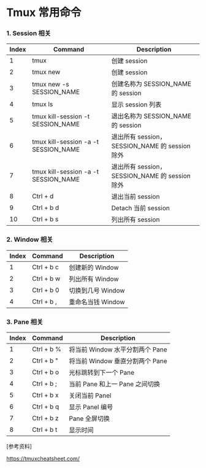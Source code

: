 # Tmux 常用命令


### 1. Session 相关


| Index | Command                              | Description                                    |
|-------|--------------------------------------|------------------------------------------------|
| 1     | tmux                                 | 创建 session                                   |
| 2     | tmux new                             | 创建 session                                   |
| 3     | tmux new -s SESSION_NAME             | 创建名称为 SESSION_NAME 的 session             |
| 4     | tmux ls                              | 显示 session 列表                              |
| 5     | tmux kill-session -t SESSION_NAME    | 退出名称为 SESSION_NAME 的 session             |
| 6     | tmux kill-session -a -t SESSION_NAME | 退出所有 session，SESSION_NAME 的 session 除外 |
| 7     | tmux kill-session -a -t SESSION_NAME | 退出所有 session，SESSION_NAME 的 session 除外 |
| 8     | Ctrl + d                             | 退出当前 session                               |
| 9     | Ctrl + b  d                          | Detach 当前 session                            |
| 10    | Ctrl + b  s                          | 列出所有 session                               |


### 2. Window 相关

| Index | Command    | Description       |
|-------|------------|-------------------|
| 1     | Ctrl + b c | 创建新的 Window   |
| 2     | Ctrl + b w | 列出所有 Window   |
| 3     | Ctrl + b 0 | 切换到几号 Window |
| 4     | Ctrl + b , | 重命名当钱 Window        |

### 3. Pane 相关

| Index | Command    | Description                     |
|-------|------------|---------------------------------|
| 1     | Ctrl + b % | 将当前 Window 水平分割两个 Pane |
| 2     | Ctrl + b " | 将当前 Window 垂直分割两个 Pane |
| 3     | Ctrl + b o | 光标跳转到下一个 Pane           |
| 4     | Ctrl + b ; | 当前 Pane 和上一 Pane 之间切换  |
| 5     | Ctrl + b x | 关闭当前 Panel                  |
| 6     | Ctrl + b q | 显示 Panel 编号                 |
| 7     | Ctrl + b z | Pane 全屏切换                   |
| 8     | Ctrl + b t | 显示时间                        |



[参考资料]

https://tmuxcheatsheet.com/


